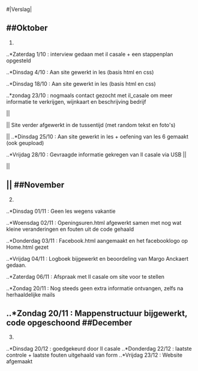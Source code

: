 

#|Verslag|




##**Oktober**
---
1.

..*Zaterdag 1/10 : interview gedaan met il casale + een stappenplan opgesteld

..*Dinsdag 4/10 : Aan site gewerkt in les (basis html en css)

..*Dinsdag 18/10 :  Aan site gewerkt in les (basis html en css)

..*zondag   23/10 : nogmaals contact gezocht met il_casale om meer informatie te verkrijgen, wijnkaart en beschrijving bedrijf

||

||      Site verder afgewerkt in de tussentijd (met random tekst en foto's)

||
..*Dinsdag 25/10 :  Aan site gewerkt in les + oefening van les 6 gemaakt (ook geupload)

 ..*Vrijdag 28/10 : Gevraagde informatie gekregen van Il casale via USB
||

||

||
##**November**
---
2.

..*Dinsdag 01/11 : Geen les wegens vakantie

..*Woensdag 02/11 : Openingsuren.html afgewerkt samen met nog wat kleine veranderingen en fouten uit de code gehaald

..*Donderdag 03/11 : Facebook.html aangemaakt en het facebooklogo op Home.html gezet

..*Vrijdag 04/11 : Logboek bijgewerkt en beoordeling van Margo Anckaert gedaan. 

..*Zaterdag 06/11 : Afspraak met Il casale om site voor te stellen

..*Zondag 20/11 : Nog steeds geen extra informatie ontvangen, zelfs na herhaaldelijke mails

..*Zondag 20/11 : Mappenstructuur bijgewerkt, code opgeschoond
##**December**
---

3.
..*Dinsdag 20/12 : goedgekeurd door Il casale
..*Donderdag 22/12 : laatste controle + laatste fouten uitgehaald van form
..*Vrijdag 23/12 : Website afgemaakt

